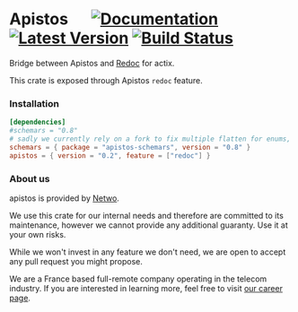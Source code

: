 # Apistos &emsp; [![Documentation]][docs.rs] [![Latest Version]][crates.io] [![Build Status]][build]

[docs.rs]: https://docs.rs/apistos-redoc/

[crates.io]: https://crates.io/crates/apistos-redoc

[build]: https://github.com/netwo-io/apistos/actions/workflows/build.yaml?branch=main

[Documentation]: https://img.shields.io/docsrs/apistos-redoc

[Latest Version]: https://img.shields.io/crates/v/apistos-redoc.svg

[Build Status]: https://github.com/netwo-io/apistos/actions/workflows/build.yaml/badge.svg?branch=main

Bridge between Apistos and [Redoc](https://redocly.com/redoc/) for actix.

This crate is exposed through Apistos `redoc` feature.

### Installation

```toml
[dependencies]
#schemars = "0.8"
# sadly we currently rely on a fork to fix multiple flatten for enums, related PR can be found here: https://github.com/GREsau/schemars/pull/264
schemars = { package = "apistos-schemars", version = "0.8" }
apistos = { version = "0.2", feature = ["redoc"] }
```

### About us

apistos is provided by [Netwo](https://www.netwo.io).

We use this crate for our internal needs and therefore are committed to its maintenance, however we cannot provide any
additional guaranty. Use it at your own risks.

While we won't invest in any feature we don't need, we are open to accept any pull request you might propose.

We are a France based full-remote company operating in the telecom industry. If you are interested in learning more,
feel free to visit [our career page](https://www.netwo.io/carriere).
